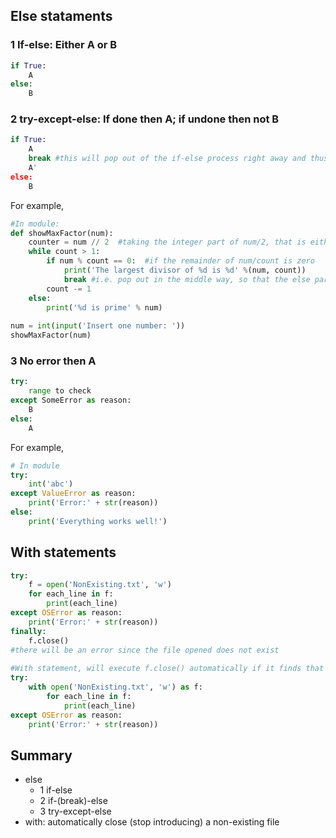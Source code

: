 ## Else stataments
### 1 If-else: Either A or B
```Python
if True:
    A
else: 
    B
```
### 2 try-except-else: If done then A; if undone then not B 
```Python
if True:
    A
    break #this will pop out of the if-else process right away and thus the else part B will not be executed
    A'
else: 
    B
```
For example,
```Python
#In module: 
def showMaxFactor(num):
    counter = num // 2  #taking the integer part of num/2, that is either 0 or 1
    while count > 1:
        if num % count == 0:  #if the remainder of num/count is zero
            print('The largest divisor of %d is %d' %(num, count))
            break #i.e. pop out in the middle way, so that the else part will not be executed
        count -= 1
    else: 
        print('%d is prime' % num)
        
num = int(input('Insert one number: '))
showMaxFactor(num)

```

### 3 No error then A
```Python
try: 
    range to check
except SomeError as reason: 
    B
else: 
    A
```

For example, 
```Python
# In module
try: 
    int('abc')
except ValueError as reason: 
    print('Error:' + str(reason))
else:
    print('Everything works well!')  
```


## With statements
```Python
try:
    f = open('NonExisting.txt', 'w') 
    for each_line in f: 
        print(each_line)
except OSError as reason:
    print('Error:' + str(reason))
finally:
    f.close()
#there will be an error since the file opened does not exist
 
#With statement, will execute f.close() automatically if it finds that the file does not exist 
try:
    with open('NonExisting.txt', 'w') as f: 
        for each_line in f: 
            print(each_line)
except OSError as reason:
    print('Error:' + str(reason))

```
## Summary
- else
  - 1 if-else
  - 2 if-(break)-else
  - 3 try-except-else
- with: automatically close (stop introducing) a non-existing file

